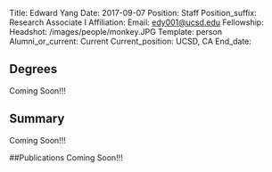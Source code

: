 Title: Edward Yang
Date: 2017-09-07
Position: Staff
Position_suffix: Research Associate I
Affiliation:
Email: edy001@ucsd.edu
Fellowship:
Headshot: /images/people/monkey.JPG
Template: person
Alumni_or_current: Current
Current_position: UCSD, CA
End_date: 
<!-- Status: draft -->

## Degrees
Coming Soon!!!

## Summary
Coming Soon!!!

##Publications
Coming Soon!!!